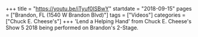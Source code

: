 +++
title = "https://youtu.be/iTyuf0lSBwY"
startdate = "2018-09-15"
pages = ["Brandon, FL (1540 W Brandon Blvd)"]
tags = ["Videos"]
categories = ["Chuck E. Cheese's"]
+++
'Lend a Helping Hand' from Chuck E. Cheese's Show 5 2018 being performed on Brandon's 2-Stage.
